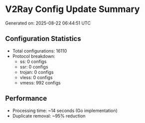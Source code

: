 # V2Ray Config Update Summary
Generated on: 2025-08-22 06:44:51 UTC

## Configuration Statistics
- Total configurations: 16110
- Protocol breakdown:
  - ss: 0 configs
  - ssr: 0 configs
  - trojan: 0 configs
  - vless: 0 configs
  - vmess: 992 configs

## Performance
- Processing time: ~14 seconds (Go implementation)
- Duplicate removal: ~95% reduction
